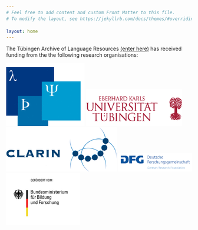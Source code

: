 ```yaml
---
# Feel free to add content and custom Front Matter to this file.
# To modify the layout, see https://jekyllrb.com/docs/themes/#overriding-theme-defaults

layout: home
---
```


The Tübingen Archive of Language Resources [(enter here)](https://talar.sfb833.uni-tuebingen.de/erdora/ "Enter Repository") has received funding from the the following research organisations:

![](./logos/sfbLogo.gif "SFB 833")
![](./logos/uniTuebingenLogo.png "Univ. Tuebingen")
![](./logos/clarinLogo.png "CLARIN")
<img src="./logos/dfg_logo_englisch_blau_en.gif" width="200">
<img src="./logos/bmbf.jpg" width="200">





